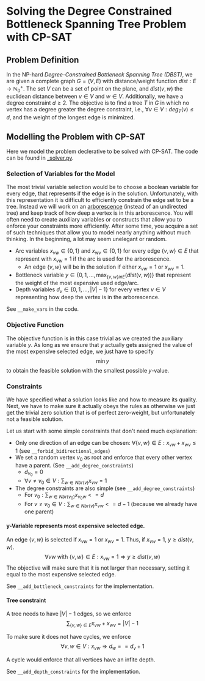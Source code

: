 # Solving the Degree Constrained Bottleneck Spanning Tree Problem with CP-SAT

## Problem Definition

In the NP-hard *Degree-Constrained Bottleneck Spanning Tree (DBST)*,
we are given a complete graph $G=(V,E)$ with distance/weight function $dist: E \rightarrow \mathbb{N}^+_0$.
The set $V$ can be a set of point on the plane, and $dist(v,w)$ the euclidean distance between $v\in V$ and $w\in V$.
Additionally, we have a degree constraint $d\geq 2$.
The objective is to find a tree $T$ in $G$ in which no vertex has a degree greater the degree constraint, i.e., $\forall v\in V: deg_T(v)\leq d$, and the weight of the longest edge is minimized.

## Modelling the Problem with CP-SAT

Here we model the problem declerative to be solved with CP-SAT.
The code can be found in [_solver.py](./_solver.py).

### Selection of Variables for the Model

The most trivial variable selection would be to choose a boolean variable for every edge, that represents if the edge is in the solution.
Unfortunately, with this representation it is difficult to efficiently constrain the edge set to be a tree.
Instead we will work on an [arborescence](https://en.wikipedia.org/wiki/Arborescence_(graph_theory)) (instead of an undirected tree) and keep track of how deep a vertex is in this arborescence.
You will often need to create auxiliary variables or constructs that allow you to enforce your constraints more efficiently.
After some time, you acquire a set of such techniques that allow you to model nearly anything without much thinking.
In the beginning, a lot may seem unelegant or random.

* Arc variables $x_{vw}\in \{0,1\}$ and $x_{wv}\in \{0,1\}$ for every edge $\{v, w\} \in E$ that represent with $x_{vw}=1$ if the arc is used for the arborescence.
    * An edge $\{v,w\}$ will be in the solution if either $x_{vw}=1$ or $x_{wv}=1$.
* Bottleneck variable $y\in \{0,1,\ldots,\max_{\{v,w\}in E}(dist(v,w))\}$ that represent the weight of the most expensive used edge/arc.
* Depth variables $d_v \in \{0, 1, \ldots, |V|-1\}$ for every vertex $v\in V$ representing how deep the vertex is in the arborescence.

See `__make_vars` in the code.

### Objective Function

The objective function is in this case trivial as we created the auxiliary variable $y$.
As long as we ensure that $y$ actually gets assigned the value of the most expensive selected edge, we just have to specify
$$\min y$$
to obtain the feasible solution with the smallest possible $y$-value.

### Constraints

We have specified what a solution looks like and how to measure its quality.
Next, we have to make sure it actually obeys the rules as otherwise we just get the trivial zero solution that is of perfect zero-weight, but unfortunately not a feasible solution.

Let us start with some simple constraints that don't need much explanation:

* Only one direction of an edge can be chosen: $\forall \{v,w\}\in E: x_{vw}+x_{wv}\leq 1$ (see `__forbid_bidirectional_edges`)
* We set a random vertex $v_0$ as root and enforce that every other vertex have a parent. (See `__add_degree_constraints`)
    * $d_{v_0}=0$
    * $\forall v\not= v_0\in V: \sum_{w \in Nbr(v)} x_{vw} =1$
* The degree constraints are also simple (see `__add_degree_constraints`)
    * For $v_0: \sum_{w \in Nbr(v_0)} x_{v_0w}<=d$
    * For $v\not=v_0\in V: \sum_{w\in Nbr(v)} x_{vw}<=d-1$ (because we already have one parent)

#### y-Variable represents most expensive selected edge.

An edge $\{v,w\}$ is selected if $x_{vw}=1$ or $x_{wv}=1$.
Thus, if $x_{vw}=1$, $y\geq dist(v,w)$.
$$\forall vw \text{ with } \{v, w\}\in E: x_{vw}=1 \Rightarrow y \geq dist(v,w) $$
The objective will make sure that it is not larger than necessary, setting it equal to the most expensive selected edge.

See `__add_bottleneck_constraints` for the implementation.

#### Tree constraint

A tree needs to have $|V|-1$ edges, so we enforce
$$ \sum_{\{v, w\}\in E} x_{vw}+x_{wv} = |V|-1$$

To make sure it does not have cycles, we enforce
$$\forall v,w \in V: x_{vw} \Rightarrow d_w == d_v +1$$

A cycle would enforce that all vertices have an infite depth.

See `__add_depth_constraints` for the implementation.


